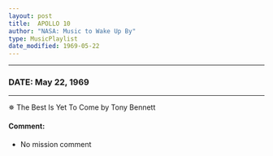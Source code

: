 ```yaml
---
layout: post
title:  APOLLO 10
author: "NASA: Music to Wake Up By"
type: MusicPlaylist
date_modified: 1969-05-22
---
```


----
### DATE: May 22, 1969
----
✵ The Best Is Yet To Come by Tony Bennett

#### Comment:
* No mission comment
